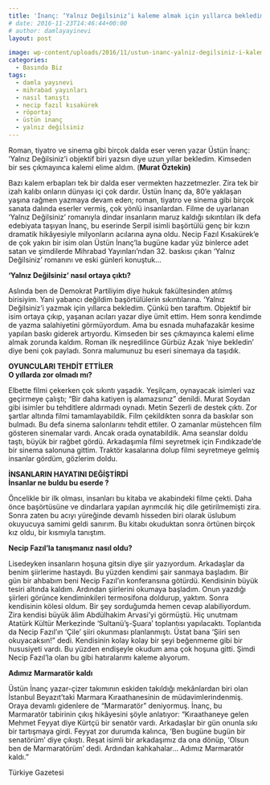 ```yaml
---
title: 'İnanç: ‘Yalnız Değilsiniz’i kaleme almak için yıllarca bekledim'
# date: 2016-11-23T14:46:44+00:00
# author: damlayayinevi
layout: post

image: wp-content/uploads/2016/11/ustun-inanc-yalniz-degilsiniz-i-kaleme-almak-icin-yillarca-bekledim.jpg
categories:
  - Basında Biz
tags:
  - damla yayınevi
  - mihrabad yayınları
  - nasıl tanıştı
  - necip fazıl kısakürek
  - röportaj
  - üstün inanç
  - yalnız değilsiniz
---
```

Roman, tiyatro ve sinema gibi birçok dalda eser veren yazar Üstün İnanç: ‘Yalnız Değilsiniz’i objektif biri yazsın diye uzun yıllar bekledim. Kimseden bir ses çıkmayınca kalemi elime aldım. (**Murat Öztekin)**

Bazı kalem erbapları tek bir dalda eser vermekten hazzetmezler. Zira tek bir izah kalıbı onların dünyası içi çok dardır. Üstün İnanç da, 80’e yaklaşan yaşına rağmen yazmaya devam eden; roman, tiyatro ve sinema gibi birçok sanata dalında eserler vermiş, çok yönlü insanlardan. Filme de uyarlanan ‘Yalnız Değilsiniz’ romanıyla dindar insanların maruz kaldığı sıkıntıları ilk defa edebiyata taşıyan İnanç, bu eserinde Serpil isimli başörtülü genç bir kızın dramatik hikâyesiyle milyonların acılarına ayna oldu. Necip Fazıl Kısakürek’e de çok yakın bir isim olan Üstün İnanç’la bugüne kadar yüz binlerce adet satan ve şimdilerde Mihrabad Yayınları’ndan 32. baskısı çıkan ‘Yalnız Değilsiniz’ romanını ve eski günleri konuştuk…

**‘Yalnız Değilsiniz’ nasıl ortaya çıktı?**

Aslında ben de Demokrat Partiliyim diye hukuk fakültesinden atılmış birisiyim. Yani yabancı değildim başörtülülerin sıkıntılarına. ‘Yalnız Değilsiniz’i yazmak için yıllarca bekledim. Çünkü ben taraftım. Objektif bir isim ortaya çıkıp, yaşanan acıları yazar diye ümit ettim. Hem sonra kendimde de yazma salahiyetini görmüyordum. Ama bu esnada muhafazakâr kesime yapılan baskı giderek artıyordu. Kimseden bir ses çıkmayınca kalemi elime almak zorunda kaldım. Roman ilk neşredilince Gürbüz Azak ‘niye bekledin’ diye beni çok payladı. Sonra malumunuz bu eseri sinemaya da taşıdık.

**OYUNCULARI TEHDİT ETTİLER**  
**O yıllarda zor olmadı mı?**

Elbette filmi çekerken çok sıkıntı yaşadık. Yeşilçam, oynayacak isimleri vaz geçirmeye çalıştı; “Bir daha katiyen iş alamazsınız” denildi. Murat Soydan gibi isimler bu tehditlere aldırmadı oynadı. Metin Sezerli de destek çıktı. Zor şartlar altında filmi tamamlayabildik. Film çekildikten sonra da baskılar son bulmadı. Bu defa sinema salonlarını tehdit ettiler. O zamanlar müstehcen film gösteren sinemalar vardı. Ancak orada oynatabildik. Ama seanslar doldu taştı, büyük bir rağbet gördü. Arkadaşımla filmi seyretmek için Fındıkzade’de bir sinema salonuna gittim. Traktör kasalarına dolup filmi seyretmeye gelmiş insanlar gördüm, gözlerim doldu.

**İNSANLARIN HAYATINI DEĞİŞTİRDİ**  
**İnsanlar ne buldu bu eserde ?**

Öncelikle bir ilk olması, insanları bu kitaba ve akabindeki filme çekti. Daha önce başörtüsüne ve dindarlara yapılan ayrımcılık hiç dile getirilmemişti zira. Sonra zaten bu acıyı yüreğinde devamlı hisseden biri olarak üslubum okuyucuya samimi geldi sanırım. Bu kitabı okuduktan sonra örtünen birçok kız oldu, bir kısmıyla tanıştım.

**Necip Fazıl’la tanışmanız nasıl oldu?**

Lisedeyken insanların hoşuna gitsin diye şiir yazıyordum. Arkadaşlar da benim şiirlerime hastaydı. Bu yüzden kendimi şair sanmaya başladım. Bir gün bir ahbabım beni Necip Fazıl’ın konferansına götürdü. Kendisinin büyük tesiri altında kaldım. Ardından şiirlerini okumaya başladım. Onun yazdığı şiirleri görünce kendiminkileri termosifona doldurup, yaktım. Sonra kendisinin kölesi oldum. Bir şey sorduğumda hemen cevap alabiliyordum. Zira kendisi büyük âlim Abdülhakim Arvasi’yi görmüştü. Hiç unutmam Atatürk Kültür Merkezinde ‘Sultanü’ş-Şuara’ toplantısı yapılacaktı. Toplantıda da Necip Fazıl’ın ‘Çile’ şiiri okunması planlanmıştı. Üstat bana ‘Şiiri sen okuyacaksın!” dedi. Kendisinin kolay kolay bir şeyi beğenmeme gibi bir hususiyeti vardı. Bu yüzden endişeyle okudum ama çok hoşuna gitti. Şimdi Necip Fazıl’la olan bu gibi hatıralarımı kaleme alıyorum.

**Adımız Marmaratör kaldı**

Üstün İnanç yazar-çizer takımının eskiden takıldığı mekânlardan biri olan İstanbul Beyazıt’taki Marmara Kıraathanesinin de müdavimlerindenmiş. Oraya devamlı gidenlere de “Marmaratör” deniyormuş. İnanç, bu Marmaratör tabirinin çıkış hikâyesini şöyle anlatıyor: “Kıraathaneye gelen Mehmet Feyyat diye Kürtçü bir senatör vardı. Arkadaşlar bir gün onunla sıkı bir tartışmaya girdi. Feyyat zor durumda kalınca, ‘Ben bugüne bugün bir senatörüm’ diye çıkıştı. Reşat isimli bir arkadaşımız da ona dönüp, ‘Olsun ben de Marmaratörüm’ dedi. Ardından kahkahalar&#8230; Adımız Marmaratör kaldı.”

Türkiye Gazetesi